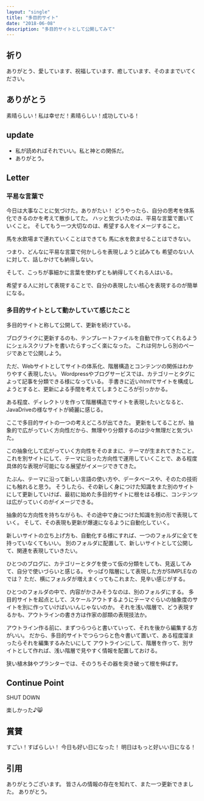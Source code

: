 ```yaml
---
layout: "single"
title: "多目的サイト"
date: "2018-06-08"
description: "多目的サイトとして公開してみて"
---
```

## 祈り
ありがとう、愛しています、祝福しています、癒しています、そのままでいてください。

## ありがとう
素晴らしい！私は幸せだ！素晴らしい！成功している！

## update
- 私が読めればそれでいい。私と神との関係だ。
- ありがとう。

## Letter
### 平易な言葉で
今日は大事なことに気づけた。ありがたい！
どうやったら、自分の思考を体系化できるのかを考えて散歩してた。
ハッと気づいたのは、平易な言葉で置いていくこと。
そしてもう一つ大切なのは、希望する人をイメージすること。

馬を水飲場まで連れていくことはできても
馬に水を飲ませることはできない。

つまり、どんなに平易な言葉で何かしらを表現しようと試みても
希望のない人に対して、話しかけても納得しない。

そして、こっちが事細かに言葉を使わずとも納得してくれる人はいる。

希望する人に対して表現することで、自分の表現したい核心を表現するのが簡単になる。

### 多目的サイトとして動かしていて感じたこと
多目的サイトと称して公開して、更新を続けている。

ブログライクに更新するのも、テンプレートファイルを自動で作ってくれるようにシェルスクリプトを書いたらすっごく楽になった。
これは何かしら別のページであとで公開しよう。

ただ、Webサイトとしてサイトの体系化、階層構造とコンテンツの関係はわかりやすく表現したい。
Wordpressやブログサービスでは、カテゴリーとタグによって記事を分類できる様になっている。
手書きに近いhtmlでサイトを構成しようとすると、更新による手間を考えてしまうところが引っかかる。

ある程度、ディレクトリを作って階層構造でサイトを表現したいとなると、JavaDriveの様なサイトが綺麗に感じる。

ここで多目的サイトの一つの考えどころが出てきた。
更新をしてることが、抽象的で広がっていく方向性だから、無理やり分類するのは少々無理だと気づいた。

この抽象化して広がっていく方向性をそのままに、テーマが生まれてきたこと。
これを別サイトにして、テーマに沿った方向性で運用していくことで、ある程度具体的な表現が可能になる展望がイメージできてきた。

たぶん、テーマに沿って新しい言語の使い方や、データベースや、そのたの技術にも触れると思う。
そうしたら、その新しく身につけた知識をまた別のサイトにして更新していけば、最初に始めた多目的サイトに根をはる様に、コンテンツは広がっていくのがイメージできる。

抽象的な方向性を持ちながらも、その途中で身につけた知識を別の形で表現していく。
そして、その表現も更新が爆速になるように自動化していく。

新しいサイトの立ち上げ方も、自動化する様にすれば、一つのフォルダに全てを持っていなくてもいい。
別のフォルダに配置して、新しいサイトとして公開して、関連を表現していきたい。

ひとつのブログに、カテゴリーとタグを使って仮の分類をしても、見返してみて、自分で使いづらいと感じる。
やっぱり階層にして表現した方がSIMPLEなのでは？
ただ、横にフォルダが増えまくってもこれまた、見辛い感じがする。

ひとつのフォルダの中で、内容がかさみそうなのは、別のフォルダにする。
多目的サイトを起点として、スケールアウトするようにテーマぐらいの抽象度のサイトを別に作っていけばいいんじゃないのか。
それを浅い階層で、どう表現するかも、アウトラインの書き方は作家の部類の表現技法か。

アウトライン作る前に、まずつらつらと書いていって、それを後から編集する方がいい。
だから、多目的サイトでつらつらと色々書いて置いて、ある程度溜まったらそれを編集するみたいにして
アウトラインにして、階層を作って、別サイトとして作れば、浅い階層で見やすく情報を配置しておける。

狭い植木鉢やプランターでは、そのうちその器を突き破って根を伸ばす。

## Continue Point

SHUT DOWN

楽しかった♪:smile_cat:
## 賞賛
すごい！すばらしい！
今日も好い日になった！
明日はもっと好いい日になる！

## 引用
ありがとうございます。
皆さんの情報の存在を知れて、また一つ更新できました。
ありがとう。
